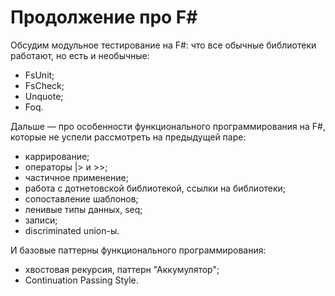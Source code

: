 # Продолжение про F\#

Обсудим модульное тестирование на F\#: что все обычные библиотеки работают, но есть и необычные:

- FsUnit;
- FsCheck;
- Unquote;
- Foq.

Дальше — про особенности функционального программирования на F\#, которые не успели рассмотреть на предыдущей паре:

- каррирование;
- операторы |> и >>;
- частичное применение;
- работа с дотнетовской библиотекой, ссылки на библиотеки;
- сопоставление шаблонов;
- ленивые типы данных, seq; 
- записи; 
- discriminated union-ы. 

И базовые паттерны функционального программирования: 

- хвостовая рекурсия, паттерн "Аккумулятор";
- Continuation Passing Style.